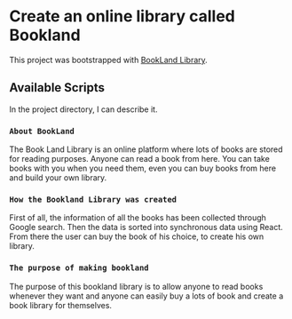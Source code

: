 # Create an online library called Bookland

This project was bootstrapped with [BookLand Library](https://silly-kalam-a96823.netlify.app/).

## Available Scripts

In the project directory, I can describe it.

### `About BookLand`

The Book Land Library is an online platform where lots of books are stored for reading purposes. Anyone can read a book from here. You can take books with you when you need them, even you can buy books from here and build your own library.

### `How the Bookland Library was created`

First of all, the information of all the books has been collected through Google search. Then the data is sorted into synchronous data using React. From there the user can buy the book of his choice, to create his own library.


### `The purpose of making bookland`

The purpose of this bookland library is to allow anyone to read books whenever they want and anyone can easily buy a lots of book and create a book library for themselves.
